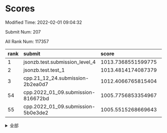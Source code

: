 # Scores

Modified Time: 2022-02-01 09:04:32

Submit Num: 207

All Rank Num: 117357

| rank |               submit               |       score        |       sigma        | pk_num |
| :--- | :--------------------------------- | :----------------- | :----------------- | :----- |
| 1    | jsonzb.test.submission_level_4     | 1013.7368551599775 | 0.8299540313569082 | 2266   |
| 2    | jsonzb.test.test_1                 | 1013.4814174087379 | 0.8199752195717508 | 2266   |
| 3    | cpp.21_12_24.submission-2b2ea0d7   | 1012.4066765815404 | 0.8034680824200743 | 2269   |
| 54   | cpp.2022_01_09.submission-816672bd | 1005.7756853354967 | 0.7237655329808627 | 2270   |
| 55   | cpp.2022_01_09.submission-5b0e3de2 | 1005.5515268669643 | 0.7229248714960602 | 2267   |


<details>
<summary>全部</summary>

| rank |                 submit                 |       score        |       sigma        | pk_num |
| :--- | :------------------------------------- | :----------------- | :----------------- | :----- |
| 1    | jsonzb.test.submission_level_4         | 1013.7368551599775 | 0.8299540313569082 | 2266   |
| 2    | jsonzb.test.test_1                     | 1013.4814174087379 | 0.8199752195717508 | 2266   |
| 3    | cpp.21_12_24.submission-2b2ea0d7       | 1012.4066765815404 | 0.8034680824200743 | 2269   |
| 4    | gobigger.level_3.submission_level_3_25 | 1012.1685012648182 | 0.790716983992075  | 2270   |
| 5    | gobigger.level_3.submission_level_3_35 | 1011.8327967809306 | 0.7825495730048949 | 2270   |
| 6    | gobigger.level_3.submission_level_3_14 | 1011.3367548422068 | 0.7755975609755227 | 2269   |
| 7    | gobigger.level_3.submission_level_3_6  | 1011.2648438117801 | 0.7447839651191283 | 2271   |
| 8    | gobigger.level_3.submission_level_3_2  | 1010.9157870453851 | 0.7881606849422851 | 2268   |
| 9    | gobigger.level_3.submission_level_3_36 | 1010.8370069224752 | 0.7663600598160715 | 2265   |
| 10   | gobigger.level_3.submission_level_3_9  | 1010.7731038227195 | 0.7678207885645196 | 2268   |
| 11   | gobigger.level_3.submission_level_3_0  | 1010.765759633703  | 0.7799364674579494 | 2264   |
| 12   | gobigger.level_3.submission_level_3_33 | 1010.6510428009511 | 0.7542747936861617 | 2272   |
| 13   | gobigger.level_3.submission_level_3_31 | 1010.6231860558252 | 0.7859576584799671 | 2272   |
| 14   | gobigger.level_3.submission_level_3_39 | 1010.5617170486344 | 0.7611007099507019 | 2269   |
| 15   | gobigger.level_3.submission_level_3_23 | 1010.4943043051927 | 0.7784455865221932 | 2275   |
| 16   | gobigger.level_3.submission_level_3_30 | 1010.4715660032836 | 0.7577105451642929 | 2275   |
| 17   | gobigger.level_3.submission_level_3_18 | 1010.3759931083808 | 0.7475957329499318 | 2264   |
| 18   | gobigger.level_3.submission_level_3_40 | 1010.3672118683143 | 0.7575753175396224 | 2269   |
| 19   | gobigger.level_3.submission_level_3_34 | 1010.303683183088  | 0.7626416949022772 | 2262   |
| 20   | gobigger.level_3.submission_level_3_15 | 1010.2859802759536 | 0.7319832439014055 | 2268   |
| 21   | gobigger.level_3.submission_level_3_49 | 1010.231835239217  | 0.7960218677050646 | 2266   |
| 22   | gobigger.level_3.submission_level_3_5  | 1010.1934350267795 | 0.7587144333415808 | 2265   |
| 23   | gobigger.level_3.submission_level_3_16 | 1010.1296380209693 | 0.7559204860263897 | 2268   |
| 24   | gobigger.level_3.submission_level_3_48 | 1010.110908363882  | 0.7526787045307763 | 2269   |
| 25   | gobigger.level_3.submission_level_3_43 | 1010.0567877884383 | 0.7610557832567063 | 2268   |
| 26   | gobigger.level_3.submission_level_3_38 | 1010.0351185484599 | 0.7631592565836839 | 2271   |
| 27   | gobigger.level_3.submission_level_3_42 | 1010.0101889192639 | 0.7552681586931451 | 2261   |
| 28   | gobigger.level_3.submission_level_3_13 | 1009.9628619221317 | 0.7742864672075325 | 2265   |
| 29   | gobigger.level_3.submission_level_3_1  | 1009.9617395893499 | 0.7519008839325183 | 2268   |
| 30   | gobigger.level_3.submission_level_3_4  | 1009.9501949958639 | 0.7467135938066198 | 2271   |
| 31   | gobigger.level_3.submission_level_3_26 | 1009.8556928736995 | 0.7731691708755496 | 2265   |
| 32   | gobigger.level_3.submission_level_3_45 | 1009.8411124165092 | 0.7514092310943381 | 2274   |
| 33   | gobigger.level_3.submission_level_3_11 | 1009.7118594884442 | 0.7757063905507752 | 2274   |
| 34   | gobigger.level_3.submission_level_3_47 | 1009.7048446441609 | 0.7249431578995844 | 2272   |
| 35   | gobigger.level_3.submission_level_3_32 | 1009.5636011567073 | 0.7496417063075107 | 2268   |
| 36   | gobigger.level_3.submission_level_3_8  | 1009.4417642244155 | 0.7575603202753307 | 2268   |
| 37   | gobigger.level_3.submission_level_3_12 | 1009.4044283899365 | 0.735555057976039  | 2275   |
| 38   | gobigger.level_3.submission_level_3_41 | 1009.310655851876  | 0.7499680079114092 | 2270   |
| 39   | gobigger.level_3.submission_level_3_29 | 1009.310564308905  | 0.7539832182448448 | 2266   |
| 40   | gobigger.level_3.submission_level_3_19 | 1009.2726282192107 | 0.7473917584155806 | 2265   |
| 41   | gobigger.level_3.submission_level_3_20 | 1009.1910113064316 | 0.742043012305335  | 2271   |
| 42   | gobigger.level_3.submission_level_3_46 | 1009.160567692577  | 0.7342777837145847 | 2269   |
| 43   | gobigger.level_3.submission_level_3_10 | 1009.1373407495888 | 0.7564992677290434 | 2272   |
| 44   | gobigger.level_3.submission_level_3_27 | 1009.0256528551521 | 0.7398442885997235 | 2267   |
| 45   | gobigger.level_3.submission_level_3_44 | 1009.0155700429699 | 0.7463734811158087 | 2267   |
| 46   | gobigger.level_3.submission_level_3_28 | 1008.9959207672414 | 0.7161955649153313 | 2269   |
| 47   | gobigger.level_3.submission_level_3_37 | 1008.9639181162943 | 0.7656183262946898 | 2269   |
| 48   | gobigger.level_3.submission_level_3_24 | 1008.9497953380212 | 0.7369671327040606 | 2263   |
| 49   | gobigger.level_3.submission_level_3_21 | 1008.8165308308337 | 0.7405175288459163 | 2264   |
| 50   | gobigger.level_3.submission_level_3_7  | 1008.614451975971  | 0.7624962786417531 | 2274   |
| 51   | gobigger.level_3.submission_level_3_3  | 1008.6039079585582 | 0.7373090401311235 | 2267   |
| 52   | gobigger.level_3.submission_level_3_22 | 1008.5123645633356 | 0.7488636321307132 | 2270   |
| 53   | gobigger.level_3.submission_level_3_17 | 1008.2215575027235 | 0.7436104887408486 | 2264   |
| 54   | cpp.2022_01_09.submission-816672bd     | 1005.7756853354967 | 0.7237655329808627 | 2270   |
| 55   | cpp.2022_01_09.submission-5b0e3de2     | 1005.5515268669643 | 0.7229248714960602 | 2267   |
| 56   | gobigger.level_1.submission_level_1_47 | 1005.1180572174729 | 0.7216855299799725 | 2268   |
| 57   | gobigger.level_1.submission_level_1_21 | 1004.8201395725758 | 0.737340112478157  | 2267   |
| 58   | gobigger.level_1.submission_level_1_17 | 1004.7747258866219 | 0.709193554049945  | 2266   |
| 59   | gobigger.level_1.submission_level_1_1  | 1004.3962533212716 | 0.7179324630679544 | 2265   |
| 60   | gobigger.level_1.submission_level_1_19 | 1004.267153901176  | 0.7142829507307085 | 2267   |
| 61   | gobigger.level_1.submission_level_1_29 | 1004.1901217266123 | 0.7201683492180103 | 2267   |
| 62   | gobigger.level_1.submission_level_1_2  | 1004.1697203673554 | 0.7104084056296267 | 2267   |
| 63   | gobigger.level_1.submission_level_1_41 | 1004.1289589730434 | 0.728408489584689  | 2269   |
| 64   | gobigger.level_1.submission_level_1_33 | 1004.1123035488071 | 0.722486584380136  | 2267   |
| 65   | gobigger.level_1.submission_level_1_22 | 1003.9887398390089 | 0.716094226149971  | 2267   |
| 66   | gobigger.level_1.submission_level_1_15 | 1003.9422572940957 | 0.7136524590373405 | 2268   |
| 67   | gobigger.level_1.submission_level_1_48 | 1003.9265483266391 | 0.7225355490203166 | 2264   |
| 68   | gobigger.level_1.submission_level_1_46 | 1003.8639963758689 | 0.7179645657149802 | 2269   |
| 69   | gobigger.level_1.submission_level_1_6  | 1003.6512994029825 | 0.7151651693808563 | 2268   |
| 70   | gobigger.level_1.submission_level_1_44 | 1003.5377492547291 | 0.7203875167408264 | 2265   |
| 71   | gobigger.level_1.submission_level_1_45 | 1003.5218636818502 | 0.7046561259291253 | 2268   |
| 72   | gobigger.level_1.submission_level_1_40 | 1003.5197170856395 | 0.726922417291698  | 2266   |
| 73   | gobigger.level_1.submission_level_1_32 | 1003.4028597575502 | 0.7197220427281619 | 2266   |
| 74   | gobigger.level_1.submission_level_1_42 | 1003.3657796825701 | 0.7186163236191471 | 2267   |
| 75   | gobigger.level_1.submission_level_1_3  | 1003.341764668786  | 0.7311211701854415 | 2270   |
| 76   | gobigger.level_1.submission_level_1_10 | 1003.3227472833278 | 0.7286367134284166 | 2268   |
| 77   | gobigger.level_1.submission_level_1_5  | 1003.309432656619  | 0.7121531695086409 | 2270   |
| 78   | gobigger.level_1.submission_level_1_30 | 1003.3064901753405 | 0.7230434909967018 | 2265   |
| 79   | gobigger.level_1.submission_level_1_39 | 1003.2778937947459 | 0.7414100117086875 | 2269   |
| 80   | gobigger.level_1.submission_level_1_7  | 1003.2309692615854 | 0.7264711472489005 | 2271   |
| 81   | gobigger.level_1.submission_level_1_12 | 1003.2155067768992 | 0.7222983325790718 | 2269   |
| 82   | gobigger.level_1.submission_level_1_23 | 1003.1653573542773 | 0.7199250232001707 | 2266   |
| 83   | gobigger.level_1.submission_level_1_9  | 1003.1103301557679 | 0.7270445351739577 | 2269   |
| 84   | gobigger.level_1.submission_level_1_31 | 1003.0611370753873 | 0.7080457862970199 | 2268   |
| 85   | gobigger.level_1.submission_level_1_34 | 1003.0481845176671 | 0.7246392034128455 | 2270   |
| 86   | gobigger.level_1.submission_level_1_13 | 1002.911569395343  | 0.7150323644749053 | 2279   |
| 87   | gobigger.level_1.submission_level_1_8  | 1002.8929722555506 | 0.7216706046043194 | 2267   |
| 88   | gobigger.level_1.submission_level_1_20 | 1002.8511947950941 | 0.7137615198051689 | 2265   |
| 89   | gobigger.level_1.submission_level_1_43 | 1002.841887098691  | 0.7122907193250927 | 2270   |
| 90   | gobigger.level_1.submission_level_1_37 | 1002.8025604362522 | 0.7167890531163292 | 2265   |
| 91   | gobigger.level_1.submission_level_1_24 | 1002.7902472380972 | 0.7111271071905553 | 2273   |
| 92   | gobigger.level_1.submission_level_1_0  | 1002.7845962952297 | 0.7144387796023485 | 2267   |
| 93   | gobigger.level_1.submission_level_1_18 | 1002.7778140293528 | 0.7182169178675133 | 2270   |
| 94   | gobigger.level_1.submission_level_1_27 | 1002.7708099358571 | 0.7160883445078302 | 2268   |
| 95   | gobigger.level_1.submission_level_1_4  | 1002.7188143437581 | 0.7324367839388719 | 2264   |
| 96   | gobigger.level_1.submission_level_1_11 | 1002.4847018132203 | 0.7186663553717596 | 2267   |
| 97   | gobigger.level_1.submission_level_1_36 | 1002.4325927521983 | 0.7074549610101513 | 2261   |
| 98   | gobigger.level_1.submission_level_1_26 | 1002.3975223757534 | 0.7065104091174798 | 2268   |
| 99   | gobigger.level_1.submission_level_1_28 | 1002.3784426324476 | 0.7091233248728078 | 2267   |
| 100  | gobigger.level_1.submission_level_1_14 | 1002.342354111747  | 0.722546679258248  | 2265   |
| 101  | gobigger.level_1.submission_level_1_35 | 1002.2930089519407 | 0.7169675029258697 | 2262   |
| 102  | gobigger.level_1.submission_level_1_25 | 1001.8824415333861 | 0.7209188415706637 | 2269   |
| 103  | gobigger.level_1.submission_level_1_49 | 1001.8664080528767 | 0.7037904589530296 | 2268   |
| 104  | gobigger.level_1.submission_level_1_16 | 1001.6241716032175 | 0.7269995093024656 | 2270   |
| 105  | gobigger.level_1.submission_level_1_38 | 1001.5679167027552 | 0.7101656198280246 | 2271   |
| 106  | gobigger.random.submission_random_46   | 997.5354101243835  | 0.7013338780432292 | 2266   |
| 107  | gobigger.random.submission_random_3    | 997.3596728833032  | 0.7062879849713767 | 2269   |
| 108  | gobigger.random.submission_random_43   | 997.0833630071553  | 0.7094883951262828 | 2270   |
| 109  | gobigger.random.submission_random_16   | 997.0681664163965  | 0.7002054339077743 | 2267   |
| 110  | gobigger.random.submission_random_36   | 997.048309228967   | 0.7186689523194589 | 2270   |
| 111  | gobigger.random.submission_random_37   | 996.7912029476447  | 0.7143694075797126 | 2271   |
| 112  | gobigger.random.submission_random_24   | 996.7739681659197  | 0.7138165666920837 | 2271   |
| 113  | gobigger.random.submission_random_48   | 996.7415639237802  | 0.7008637710326013 | 2267   |
| 114  | gobigger.random.submission_random_45   | 996.6674986704548  | 0.7077552463014223 | 2266   |
| 115  | gobigger.random.submission_random_32   | 996.5884248379964  | 0.7045238998199884 | 2266   |
| 116  | gobigger.random.submission_random_23   | 996.496866046126   | 0.7218592390017633 | 2270   |
| 117  | gobigger.random.submission_random_5    | 996.3882901091431  | 0.7133869053362951 | 2264   |
| 118  | gobigger.random.submission_random_40   | 996.3518929270998  | 0.712176028079746  | 2269   |
| 119  | gobigger.random.submission_random_21   | 996.3256619935978  | 0.7141448514931962 | 2266   |
| 120  | gobigger.random.submission_random_47   | 996.3038330348076  | 0.7157755684467866 | 2263   |
| 121  | gobigger.random.submission_random_14   | 996.1844917965955  | 0.7068174755325561 | 2272   |
| 122  | gobigger.random.submission_random_8    | 996.1729013135563  | 0.7068889951246538 | 2268   |
| 123  | gobigger.random.submission_random_6    | 996.0329143570548  | 0.718838805670717  | 2271   |
| 124  | gobigger.random.submission_random_49   | 996.0151910457016  | 0.7168621809623411 | 2266   |
| 125  | gobigger.random.submission_random_17   | 995.9975754066681  | 0.7110210084276918 | 2272   |
| 126  | gobigger.random.submission_random_35   | 995.781603670994   | 0.7122632055399424 | 2270   |
| 127  | gobigger.random.submission_random_33   | 995.7629319749988  | 0.7172255627149133 | 2267   |
| 128  | gobigger.random.submission_random_20   | 995.7379895993688  | 0.7216657840517634 | 2271   |
| 129  | gobigger.random.submission_random_42   | 995.7193083311408  | 0.7216227948092101 | 2265   |
| 130  | gobigger.random.submission_random_2    | 995.6875219076393  | 0.7036581221318633 | 2265   |
| 131  | gobigger.random.submission_random_10   | 995.6843850487412  | 0.7130626816362488 | 2265   |
| 132  | gobigger.random.submission_random_11   | 995.6621135308567  | 0.7166957724561999 | 2266   |
| 133  | gobigger.random.submission_random_38   | 995.6597293617841  | 0.7167715935299536 | 2264   |
| 134  | gobigger.random.submission_random_41   | 995.5665652741463  | 0.7084657157994609 | 2271   |
| 135  | gobigger.random.submission_random_28   | 995.5620996031251  | 0.7124595529152878 | 2276   |
| 136  | gobigger.random.submission_random_27   | 995.5445840958946  | 0.7201615093550691 | 2270   |
| 137  | gobigger.random.submission_random_18   | 995.362809000517   | 0.7061043632670775 | 2272   |
| 138  | gobigger.random.submission_random_15   | 995.3281057591466  | 0.7222465057284924 | 2266   |
| 139  | gobigger.random.submission_random_19   | 995.2646970997278  | 0.7044459255751663 | 2273   |
| 140  | gobigger.random.submission_random_13   | 995.2419906043509  | 0.7098372457150163 | 2267   |
| 141  | gobigger.random.submission_random_9    | 995.2217685056709  | 0.715580372964372  | 2272   |
| 142  | gobigger.random.submission_random_4    | 995.1564459983001  | 0.7071982875047395 | 2265   |
| 143  | gobigger.random.submission_random_22   | 995.1168674346713  | 0.7179944022935237 | 2264   |
| 144  | gobigger.random.submission_random_26   | 995.115234745255   | 0.7171493937196328 | 2271   |
| 145  | gobigger.random.submission_random_7    | 995.1126259718989  | 0.7188102092246352 | 2261   |
| 146  | gobigger.random.submission_random_1    | 995.075033199926   | 0.7057493079201724 | 2263   |
| 147  | gobigger.random.submission_random_44   | 994.9819145324111  | 0.7161549370254868 | 2265   |
| 148  | gobigger.random.submission_random_31   | 994.9677853621394  | 0.71879771607171   | 2264   |
| 149  | gobigger.random.submission_random_34   | 994.9170965119613  | 0.7178350475042273 | 2268   |
| 150  | gobigger.random.submission_random_30   | 994.9053881404764  | 0.7182020606111907 | 2263   |
| 151  | gobigger.random.submission_random_12   | 994.710182760307   | 0.716576675164078  | 2269   |
| 152  | gobigger.random.submission_random_0    | 994.6697765092991  | 0.7124478360266738 | 2266   |
| 153  | gobigger.random.submission_random_29   | 994.667791640371   | 0.7168804714896126 | 2267   |
| 154  | gobigger.random.submission_random_25   | 994.5890016333232  | 0.6986912924167963 | 2264   |
| 155  | gobigger.random.submission_random_39   | 994.330504612385   | 0.7105494450490727 | 2263   |
| 156  | gobigger.level_2.submission_level_2_6  | 994.1500171784808  | 0.7389207088577382 | 2270   |
| 157  | gobigger.level_2.submission_level_2_27 | 993.9611844251857  | 0.7244816698243309 | 2267   |
| 158  | gobigger.level_2.submission_level_2_19 | 993.5274104193547  | 0.7468667502208041 | 2265   |
| 159  | gobigger.level_2.submission_level_2_43 | 993.5089840357348  | 0.725567557714035  | 2270   |
| 160  | gobigger.level_2.submission_level_2_38 | 993.2382526448459  | 0.7317820689168826 | 2267   |
| 161  | gobigger.level_2.submission_level_2_47 | 993.1449945409154  | 0.7404236737280704 | 2265   |
| 162  | gobigger.level_2.submission_level_2_45 | 993.1177076748123  | 0.7498573426633983 | 2270   |
| 163  | gobigger.level_2.submission_level_2_18 | 993.1057926870056  | 0.7466562317699951 | 2269   |
| 164  | gobigger.level_2.submission_level_2_25 | 993.0958496465081  | 0.7227862807437697 | 2270   |
| 165  | gobigger.level_2.submission_level_2_1  | 993.0355771805864  | 0.7347652069123223 | 2270   |
| 166  | gobigger.level_2.submission_level_2_9  | 992.8980614778637  | 0.7348552734687089 | 2264   |
| 167  | gobigger.level_2.submission_level_2_36 | 992.8022205789081  | 0.7392038828784544 | 2267   |
| 168  | gobigger.level_2.submission_level_2_23 | 992.727796184889   | 0.7389207780582892 | 2268   |
| 169  | gobigger.level_2.submission_level_2_46 | 992.6650852651092  | 0.7328714835758053 | 2264   |
| 170  | gobigger.level_2.submission_level_2_4  | 992.6613881264827  | 0.7434196895765633 | 2268   |
| 171  | gobigger.level_2.submission_level_2_48 | 992.65784063977    | 0.7242561886747652 | 2265   |
| 172  | gobigger.level_2.submission_level_2_2  | 992.6395996188656  | 0.7443938702926413 | 2270   |
| 173  | gobigger.level_2.submission_level_2_11 | 992.5426862493416  | 0.7469140026394445 | 2270   |
| 174  | gobigger.level_2.submission_level_2_31 | 992.5422278687593  | 0.7340704039285059 | 2270   |
| 175  | gobigger.level_2.submission_level_2_5  | 992.4815197577407  | 0.7465689099925075 | 2263   |
| 176  | gobigger.level_2.submission_level_2_33 | 992.4281085066164  | 0.7448199263236867 | 2262   |
| 177  | gobigger.level_2.submission_level_2_26 | 992.2465958905868  | 0.7417713691181405 | 2267   |
| 178  | gobigger.level_2.submission_level_2_12 | 992.2079064902654  | 0.7446542374268676 | 2272   |
| 179  | gobigger.level_2.submission_level_2_15 | 992.1646822048125  | 0.7282692062672644 | 2269   |
| 180  | gobigger.level_2.submission_level_2_49 | 992.1120321211575  | 0.7348411155572264 | 2267   |
| 181  | gobigger.level_2.submission_level_2_44 | 992.082966532465   | 0.7304454709339828 | 2266   |
| 182  | gobigger.level_2.submission_level_2_37 | 992.0681486719224  | 0.732743736568234  | 2267   |
| 183  | gobigger.level_2.submission_level_2_41 | 992.0621755538417  | 0.7572243431719542 | 2272   |
| 184  | gobigger.level_2.submission_level_2_28 | 991.8932595023283  | 0.7571052134164764 | 2266   |
| 185  | gobigger.level_2.submission_level_2_17 | 991.8805300261283  | 0.7369139659254987 | 2260   |
| 186  | gobigger.level_2.submission_level_2_34 | 991.7431721169803  | 0.7659606457493859 | 2266   |
| 187  | gobigger.level_2.submission_level_2_21 | 991.7115488366421  | 0.7509591001738681 | 2265   |
| 188  | gobigger.level_2.submission_level_2_8  | 991.6915639361619  | 0.7594764084967348 | 2272   |
| 189  | gobigger.level_2.submission_level_2_32 | 991.6583913792401  | 0.7357229518367383 | 2266   |
| 190  | gobigger.level_2.submission_level_2_39 | 991.631485997287   | 0.7651086358554767 | 2272   |
| 191  | gobigger.level_2.submission_level_2_14 | 991.6077818627745  | 0.7398127479722242 | 2262   |
| 192  | gobigger.level_2.submission_level_2_30 | 991.5920483955207  | 0.7573938829612394 | 2268   |
| 193  | gobigger.level_2.submission_level_2_40 | 991.5225547829613  | 0.7570837319970051 | 2265   |
| 194  | gobigger.level_2.submission_level_2_10 | 991.4330633175783  | 0.7451791733605441 | 2272   |
| 195  | gobigger.level_2.submission_level_2_22 | 991.3974919122795  | 0.7354342739687932 | 2270   |
| 196  | gobigger.level_2.submission_level_2_16 | 991.3580512391605  | 0.7389917428340368 | 2266   |
| 197  | gobigger.level_2.submission_level_2_35 | 991.2357993812066  | 0.7403301103272018 | 2268   |
| 198  | gobigger.level_2.submission_level_2_7  | 991.1215839453976  | 0.7461104229976873 | 2273   |
| 199  | gobigger.level_2.submission_level_2_29 | 991.1177231496395  | 0.7835754192095584 | 2269   |
| 200  | gobigger.level_2.submission_level_2_13 | 990.9034295567668  | 0.7717291622852628 | 2268   |
| 201  | gobigger.level_2.submission_level_2_0  | 990.9011918037178  | 0.7594099767985805 | 2268   |
| 202  | gobigger.level_2.submission_level_2_24 | 990.8607386027197  | 0.7482705772055853 | 2264   |
| 203  | gobigger.level_2.submission_level_2_42 | 990.8475248362907  | 0.7510726920837313 | 2269   |
| 204  | gobigger.level_2.submission_level_2_3  | 990.8214692084036  | 0.7513366344287833 | 2269   |
| 205  | gobigger.level_2.submission_level_2_20 | 988.9138739251089  | 0.8101652198988083 | 2263   |
| 206  | gobigger.none.submission_none_1        | 977.9710150290468  | 1.2177293670238905 | 2261   |
| 207  | gobigger.none.submission_none_0        | 976.0988064375596  | 1.3676546637627642 | 2272   |

</details>